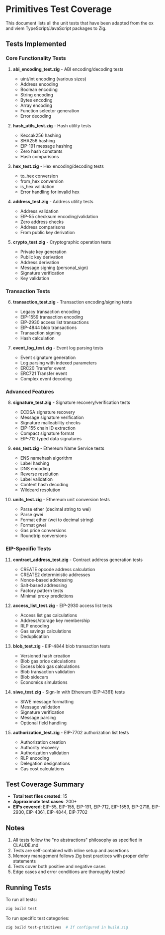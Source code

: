 # Primitives Test Coverage

This document lists all the unit tests that have been adapted from the ox and viem TypeScript/JavaScript packages to Zig.

## Tests Implemented

### Core Functionality Tests

1. **abi_encoding_test.zig** - ABI encoding/decoding tests
   - uint/int encoding (various sizes)
   - Address encoding
   - Boolean encoding
   - String encoding
   - Bytes encoding
   - Array encoding
   - Function selector generation
   - Error decoding

2. **hash_utils_test.zig** - Hash utility tests
   - Keccak256 hashing
   - SHA256 hashing
   - EIP-191 message hashing
   - Zero hash constants
   - Hash comparisons

3. **hex_test.zig** - Hex encoding/decoding tests
   - to_hex conversion
   - from_hex conversion
   - is_hex validation
   - Error handling for invalid hex

4. **address_test.zig** - Address utility tests
   - Address validation
   - EIP-55 checksum encoding/validation
   - Zero address checks
   - Address comparisons
   - From public key derivation

5. **crypto_test.zig** - Cryptographic operation tests
   - Private key generation
   - Public key derivation
   - Address derivation
   - Message signing (personal_sign)
   - Signature verification
   - Key validation

### Transaction Tests

6. **transaction_test.zig** - Transaction encoding/signing tests
   - Legacy transaction encoding
   - EIP-1559 transaction encoding
   - EIP-2930 access list transactions
   - EIP-4844 blob transactions
   - Transaction signing
   - Hash calculation

7. **event_log_test.zig** - Event log parsing tests
   - Event signature generation
   - Log parsing with indexed parameters
   - ERC20 Transfer event
   - ERC721 Transfer event
   - Complex event decoding

### Advanced Features

8. **signature_test.zig** - Signature recovery/verification tests
   - ECDSA signature recovery
   - Message signature verification
   - Signature malleability checks
   - EIP-155 chain ID extraction
   - Compact signature format
   - EIP-712 typed data signatures

9. **ens_test.zig** - Ethereum Name Service tests
   - ENS namehash algorithm
   - Label hashing
   - DNS encoding
   - Reverse resolution
   - Label validation
   - Content hash decoding
   - Wildcard resolution

10. **units_test.zig** - Ethereum unit conversion tests
    - Parse ether (decimal string to wei)
    - Parse gwei
    - Format ether (wei to decimal string)
    - Format gwei
    - Gas price conversions
    - Roundtrip conversions

### EIP-Specific Tests

11. **contract_address_test.zig** - Contract address generation tests
    - CREATE opcode address calculation
    - CREATE2 deterministic addresses
    - Nonce-based addressing
    - Salt-based addressing
    - Factory pattern tests
    - Minimal proxy predictions

12. **access_list_test.zig** - EIP-2930 access list tests
    - Access list gas calculations
    - Address/storage key membership
    - RLP encoding
    - Gas savings calculations
    - Deduplication

13. **blob_test.zig** - EIP-4844 blob transaction tests
    - Versioned hash creation
    - Blob gas price calculations
    - Excess blob gas calculations
    - Blob transaction validation
    - Blob sidecars
    - Economics simulations

14. **siwe_test.zig** - Sign-In with Ethereum (EIP-4361) tests
    - SIWE message formatting
    - Message validation
    - Signature verification
    - Message parsing
    - Optional field handling

15. **authorization_test.zig** - EIP-7702 authorization list tests
    - Authorization creation
    - Authority recovery
    - Authorization validation
    - RLP encoding
    - Delegation designations
    - Gas cost calculations

## Test Coverage Summary

- **Total test files created**: 15
- **Approximate test cases**: 200+
- **EIPs covered**: EIP-55, EIP-155, EIP-191, EIP-712, EIP-1559, EIP-2718, EIP-2930, EIP-4361, EIP-4844, EIP-7702

## Notes

1. All tests follow the "no abstractions" philosophy as specified in CLAUDE.md
2. Tests are self-contained with inline setup and assertions
3. Memory management follows Zig best practices with proper defer statements
4. Tests cover both positive and negative cases
5. Edge cases and error conditions are thoroughly tested

## Running Tests

To run all tests:
```bash
zig build test
```

To run specific test categories:
```bash
zig build test-primitives  # If configured in build.zig
```